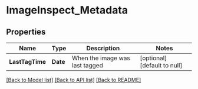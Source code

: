 # ImageInspect_Metadata
## Properties

| Name | Type | Description | Notes |
|------------ | ------------- | ------------- | -------------|
| **LastTagTime** | **Date** | When the image was last tagged | [optional] [default to null] |

[[Back to Model list]](../README.md#documentation-for-models) [[Back to API list]](../README.md#documentation-for-api-endpoints) [[Back to README]](../README.md)

